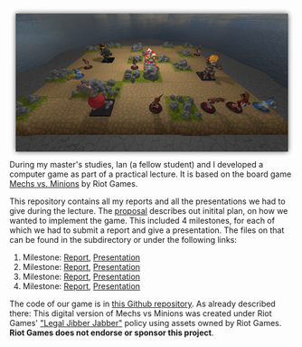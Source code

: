 ![](screenshot.png)
During my master's studies, Ian (a fellow student) and I developed a computer game as part of a practical lecture. It is based on the board game [Mechs vs. Minions](https://na.leagueoflegends.com/en/featured/mechs-vs-minions) by Riot Games.

This repository contains all my reports and all the presentations we had to give during the lecture. The [proposal](./Proposal.pdf) describes out initital plan, on how we wanted to implement the game. This included 4 milestones, for each of which we had to submit a report and give a presentation. The files on that can be found in the subdirectory or under the following links:

1. Milestone: [Report](./milestone1/Report%20Milestone%201.pdf), [Presentation](./milestone1/Presentation%20Milestone%201.pdf)
2. Milestone: [Report](./milestone2/Report%20Milestone%202.pdf), [Presentation](./milestone2/Presentation%20Milestone%202.pdf)
3. Milestone: [Report](./milestone3/Report%20Milestone%203.pdf), [Presentation](./milestone3/Presentation%20Milestone%203.pdf)
4. Milestone: [Report](./milestone4/Report%20Milestone%204.pdf), [Presentation](./milestone4/Presentation%20Milestone%204.pdf)

The code of our game is in [this Github repository](https://github.com/VeryCautious/Digital-Mechs-Vs-Minions-FanMade). As already described there: This digital version of Mechs vs Minions was created under Riot Games' ["Legal Jibber Jabber"](https://www.riotgames.com/en/legal) policy using assets owned by Riot Games. **Riot Games does not endorse or sponsor this project**.

